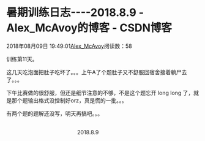 # 暑期训练日志----2018.8.9 - Alex_McAvoy的博客 - CSDN博客





2018年08月09日 19:49:01[Alex_McAvoy](https://me.csdn.net/u011815404)阅读数：58








训练第11天。

这几天吃泡面把肚子吃坏了。。。上午A了个题肚子又不舒服回宿舍接着躺尸去了。。。

下午比赛做的很舒服，但还是细节注意的不够，不是这个题忘开 long long 了，就是那个题输出格式没控制好orz，真是慌的一批。。。

有两个题的题解还没写，明天再搞吧。。。

                                                                                                                                                                               2018.8.9



